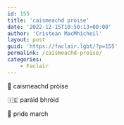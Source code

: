 ```yaml
---
id: 155
title: 'caismeachd pròise'
date: '2022-12-15T10:50:13+00:00'
author: 'Crìstean MacMhìcheil'
layout: post
guid: 'https://faclair.lgbt/?p=155'
permalink: /caismeachd-proise/
categories:
    - Faclair
---
```


&#x1f3f4;&#xe0067;&#xe0062;&#xe0073;&#xe0063;&#xe0074;&#xe007f; caismeachd pròise

&#x1f1ee;&#x1f1ea; paráid bhròid

&#x1f3f4;&#xe0067;&#xe0062;&#xe0065;&#xe006e;&#xe0067;&#xe007f; pride march